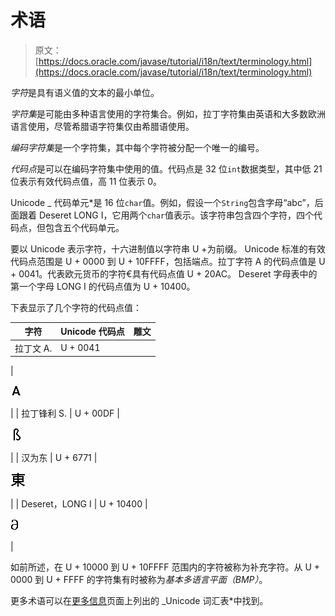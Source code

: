 # 术语

> 原文： [https://docs.oracle.com/javase/tutorial/i18n/text/terminology.html](https://docs.oracle.com/javase/tutorial/i18n/text/terminology.html)

*字符*是具有语义值的文本的最小单位。

*字符集*是可能由多种语言使用的字符集合。例如，拉丁字符集由英语和大多数欧洲语言使用，尽管希腊语字符集仅由希腊语使用。

*编码字符集*是一个字符集，其中每个字符被分配一个唯一的编号。

*代码点*是可以在编码字符集中使用的值。代码点是 32 位`int`数据类型，其中低 21 位表示有效代码点值，高 11 位表示 0。

Unicode _ 代码单元*是 16 位`char`值。例如，假设一个`String`包含字母“abc”，后面跟着 Deseret LONG I，它用两个`char`值表示。该字符串包含四个字符，四个代码点，但包含五个代码单元。

要以 Unicode 表示字符，十六进制值以字符串 U +为前缀。 Unicode 标准的有效代码点范围是 U + 0000 到 U + 10FFFF，包括端点。拉丁字符 A 的代码点值是 U + 0041。代表欧元货币的字符€具有代码点值 U + 20AC。 Deseret 字母表中的第一个字母 LONG I 的代码点值为 U + 10400。

下表显示了几个字符的代码点值：

| 字符 | Unicode 代码点 | 雕文 |
| --- | --- | --- |
| 拉丁文 A. | U + 0041
 | 

![The Latin character A](img/74ebb094b383270076f2103f4e40badd.jpg)

 |
| 拉丁锋利 S. | U + 00DF
 | 

![The Latin small letter sharp S](img/1ba0478330cc6b0d8f5cb0db18272468.jpg)

 |
| 汉为东 | U + 6771
 | 

![The Han character for east, eastern or eastward](img/1fbf15f1027cabfddb17ca7b9aba837f.jpg)

 |
| Deseret，LONG I | U + 10400
 | 

![The Deseret capital letter long I](img/aa75a1b7369b305ad6d2c23f788e7c30.jpg)

 |

如前所述，在 U + 10000 到 U + 10FFFF 范围内的字符被称为补充字符。从 U + 0000 到 U + FFFF 的字符集有时被称为*基本多语言平面（BMP）*。

更多术语可以在[更多信息](info.html)页面上列出的 _Unicode 词汇表*中找到。